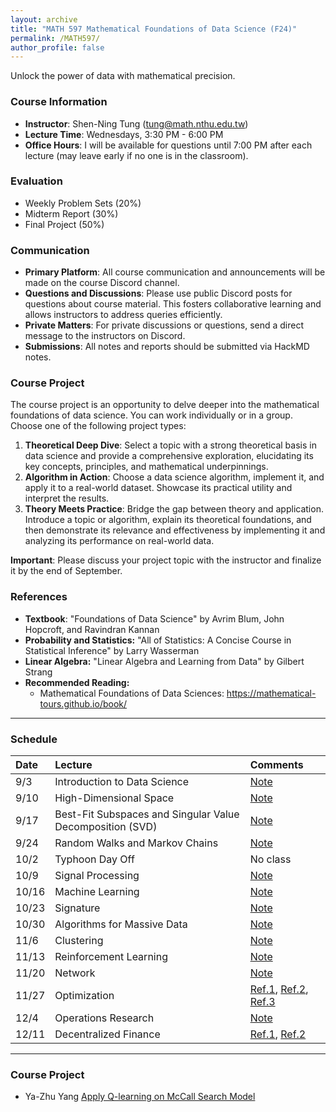 ```yaml
---
layout: archive
title: "MATH 597 Mathematical Foundations of Data Science (F24)"
permalink: /MATH597/
author_profile: false
---
```


Unlock the power of data with mathematical precision.

### Course Information
* **Instructor**: Shen-Ning Tung (tung@math.nthu.edu.tw)
* **Lecture Time**: Wednesdays, 3:30 PM - 6:00 PM
* **Office Hours**: I will be available for questions until 7:00 PM after each lecture (may leave early if no one is in the classroom).

### Evaluation
* Weekly Problem Sets (20%)
* Midterm Report (30%)
* Final Project (50%)

### Communication
* **Primary Platform**: All course communication and announcements will be made on the course Discord channel.
* **Questions and Discussions**: Please use public Discord posts for questions about course material. This fosters collaborative learning and allows instructors to address queries efficiently.
* **Private Matters**: For private discussions or questions, send a direct message to the instructors on Discord.
* **Submissions**: All notes and reports should be submitted via HackMD notes.

### Course Project
The course project is an opportunity to delve deeper into the mathematical foundations of data science. You can work individually or in a group. Choose one of the following project types:
1. **Theoretical Deep Dive**: Select a topic with a strong theoretical basis in data science and provide a comprehensive exploration, elucidating its key concepts, principles, and mathematical underpinnings.
2. **Algorithm in Action**: Choose a data science algorithm, implement it, and apply it to a real-world dataset. Showcase its practical utility and interpret the results.
3. **Theory Meets Practice**: Bridge the gap between theory and application. Introduce a topic or algorithm, explain its theoretical foundations, and then demonstrate its relevance and effectiveness by implementing it and analyzing its performance on real-world data.

**Important**: Please discuss your project topic with the instructor and finalize it by the end of September.


### References
* **Textbook**: "Foundations of Data Science" by Avrim Blum, John Hopcroft, and Ravindran Kannan
* **Probability and Statistics:** "All of Statistics: A Concise Course in Statistical Inference" by Larry Wasserman
* **Linear Algebra:** "Linear Algebra and Learning from Data" by Gilbert Strang
* **Recommended Reading:**
    * Mathematical Foundations
of Data Sciences: https://mathematical-tours.github.io/book/

---
### Schedule

| Date | Lecture | Comments |
|:-----|:--------|:---------|
| 9/3  | Introduction to Data Science | [Note](https://hackmd.io/@e41406/HJFDURqjA) |
| 9/10 | High-Dimensional Space | [Note](https://hackmd.io/@e41406/ByuN4X3jC) |
| 9/17 | Best-Fit Subspaces and Singular Value Decomposition (SVD) | [Note](https://hackmd.io/@e41406/BkPgoFI6C) |
| 9/24 | Random Walks and Markov Chains | [Note](https://hackmd.io/@e41406/Sy9oakNnA) |
| 10/2 | Typhoon Day Off  | No class |
| 10/9 | Signal Processing | [Note](https://hackmd.io/@e41406/H1_S9KqaC) |
| 10/16| Machine Learning | [Note](https://hackmd.io/@e41406/rytYLX6pC) |
| 10/23| Signature | [Note](https://hackmd.io/@e41406/H1C-7brgJg) |
| 10/30| Algorithms for Massive Data | [Note](https://hackmd.io/@e41406/ByVjEVcCC) |
| 11/6 | Clustering | [Note](https://hackmd.io/@e41406/rkxQNqsCA) |
| 11/13| Reinforcement Learning | [Note](https://hackmd.io/@e41406/r1z_4p2WJg) |
| 11/20| Network | [Note](https://hackmd.io/@e41406/rkd9MkwGJx) |
| 11/27| Optimization | [Ref.1](https://www.youtube.com/watch?v=9sDidkln7R0), [Ref.2](https://www.youtube.com/watch?v=PFVOTBQJvSE), [Ref.3](https://www.youtube.com/watch?v=IlC7WvfdByo) |
| 12/4 | Operations Research | [Note](https://hackmd.io/@e41406/Sk_Ku_d7kl) |
| 12/11| Decentralized Finance | [Ref.1](https://ccaf.io/), [Ref.2](https://uniswap.university/) |

---
### Course Project
* Ya-Zhu Yang [Apply Q-learning on McCall Search Model](https://hackmd.io/@amy0920303/H1OBGzNzke)